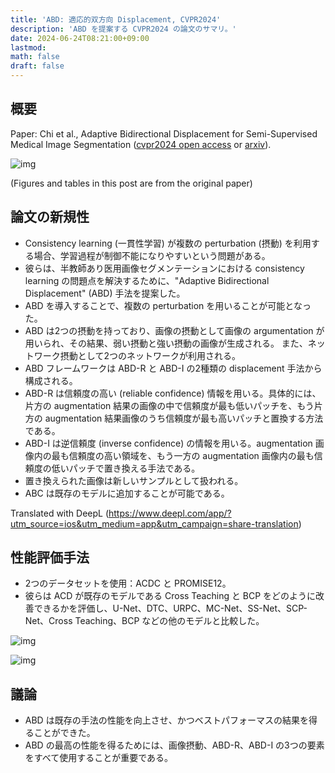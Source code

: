 ```yaml
---
title: 'ABD: 適応的双方向 Displacement, CVPR2024'
description: 'ABD を提案する CVPR2024 の論文のサマリ。'
date: 2024-06-24T08:21:00+09:00
lastmod: 
math: false
draft: false
---
```


## 概要

Paper: Chi et al., Adaptive Bidirectional Displacement for Semi-Supervised Medical Image Segmentation ([cvpr2024 open access](https://openaccess.thecvf.com/content/CVPR2024/papers/Chi_Adaptive_Bidirectional_Displacement_for_Semi-Supervised_Medical_Image_Segmentation_CVPR_2024_paper.pdf) or [arxiv](https://arxiv.org/abs/2405.00378)).

![img](https://img.tsuji.tech/abd-cvpr2024-0.jpg)

(Figures and tables in this post are from the original paper)

## 論文の新規性

* Consistency learning (一貫性学習) が複数の perturbation (摂動) を利用する場合、学習過程が制御不能になりやすいという問題がある。
* 彼らは、半教師あり医用画像セグメンテーションにおける consistency learning の問題点を解決するために、"Adaptive Bidirectional Displacement" (ABD) 手法を提案した。
* ABD を導入することで、複数の perturbation を用いることが可能となった。
* ABD は2つの摂動を持っており、画像の摂動として画像の argumentation が用いられ、その結果、弱い摂動と強い摂動の画像が生成される。 また、ネットワーク摂動として2つのネットワークが利用される。
* ABD フレームワークは ABD-R と ABD-I の2種類の displacement 手法から構成される。
* ABD-R は信頼度の高い (reliable confidence) 情報を用いる。具体的には、片方の augmentation 結果の画像の中で信頼度が最も低いパッチを、もう片方の augmentation 結果画像のうち信頼度が最も高いパッチと置換する方法である。
* ABD-I は逆信頼度 (inverse confidence) の情報を用いる。augmentation 画像内の最も信頼度の高い領域を、もう一方の augmentation 画像内の最も信頼度の低いパッチで置き換える手法である。
* 置き換えられた画像は新しいサンプルとして扱われる。
* ABC は既存のモデルに追加することが可能である。

Translated with DeepL (https://www.deepl.com/app/?utm_source=ios&utm_medium=app&utm_campaign=share-translation)

## 性能評価手法

* 2つのデータセットを使用：ACDC と PROMISE12。
* 彼らは ACD が既存のモデルである Cross Teaching と BCP をどのように改善できるかを評価し、U-Net、DTC、URPC、MC-Net、SS-Net、SCP-Net、Cross Teaching、BCP などの他のモデルと比較した。

![img](https://img.tsuji.tech/abd-cvpr2024-1.jpg)

![img](https://img.tsuji.tech/abd-cvpr2024-2.jpg)

## 議論

* ABD は既存の手法の性能を向上させ、かつベストパフォーマスの結果を得ることができた。
* ABD の最高の性能を得るためには、画像摂動、ABD-R、ABD-I の3つの要素をすべて使用することが重要である。
